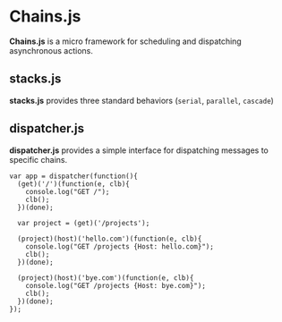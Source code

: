 # Chains.js

**Chains.js** is a micro framework for scheduling and dispatching asynchronous actions.

## stacks.js

**stacks.js** provides three standard behaviors (`serial`, `parallel`, `cascade`)

## dispatcher.js

**dispatcher.js** provides a simple interface for dispatching messages to specific chains.

    var app = dispatcher(function(){
      (get)('/')(function(e, clb){
        console.log("GET /");
        clb();
      })(done);
    
      var project = (get)('/projects');
    
      (project)(host)('hello.com')(function(e, clb){
        console.log("GET /projects {Host: hello.com}");
        clb();
      })(done);
    
      (project)(host)('bye.com')(function(e, clb){
        console.log("GET /projects {Host: bye.com}");
        clb();
      })(done);
    });